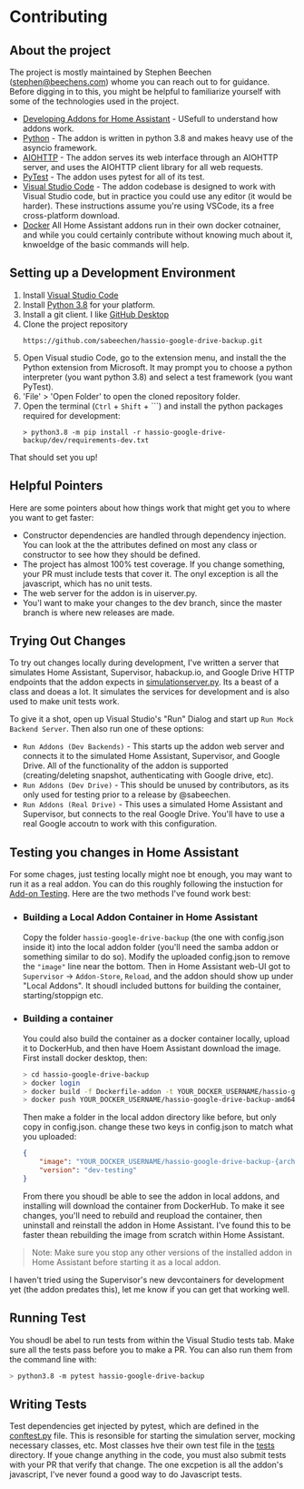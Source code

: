# Contributing
## About the project
The project is mostly maintained by Stephen Beechen (stephen@beechens.com) whome you can reach out to for guidance.  Before digging in to this, you might be helpful to familiarize yourself with some of the technologies used in the project.
- [Developing Addons for Home Assistant](https://developers.home-assistant.io/docs/add-ons) - USefull to understand how addons work.
- [Python](https://www.python.org/) - The addon is written in python 3.8 and makes heavy use of the asyncio framework.
- [AIOHTTP](https://docs.aiohttp.org/en/stable/) - The addon serves its web interface through an AIOHTTP server, and uses the AIOHTTP client library for all web requests.
- [PyTest](https://docs.pytest.org/en/latest/) - The addon uses pytest for all of its test.
- [Visual Studio Code](https://code.visualstudio.com/) - The addon codebase is designed to work with Visual Studio code, but in practice you could use any editor (it would be harder).  These instructions assume you're using VSCode, its a free cross-platform download.
- [Docker](https://www.docker.com/) All Home Assistant addons run in their own docker cotnainer, and while you could certainly contribute without knowing much about it, knwoeldge of the basic commands will help.


## Setting up a Development Environment
1. Install [Visual Studio Code](https://code.visualstudio.com/)
2. Install [Python 3.8](https://www.python.org/downloads/) for your platform.
3. Install a git client.  I like [GitHub Desktop](https://desktop.github.com/) 
4. Clone the project repository
   ```
   https://github.com/sabeechen/hassio-google-drive-backup.git
   ```
5. Open Visual studio Code, go to the extension menu, and install the the Python extension from Microsoft.  It may prompt you to choose a python interpreter (you want python 3.8) and select a test framework (you want PyTest).
6.  'File' > 'Open Folder' to open the cloned repository folder.
7. Open the terminal (`Ctrl` + `Shift` + `\``) and install the python packages required for development:
   ```
   > python3.8 -m pip install -r hassio-google-drive-backup/dev/requirements-dev.txt
   ```
That should set you up!

## Helpful Pointers
Here are some pointers about how things work that might get you to where you want to get faster:
- Constructor dependencies are handled through dependency injection.  You can look at the the attributes defined on most any class or constructor to see how they should be defined.
- The project has almost 100% test coverage.  If you change something, your PR must include tests that cover it.  The onyl exception is all the javascript, which has no unit tests.
- The web server for the addon is in uiserver.py.
- You'l want to make your changes to the dev branch, since the master branch is where new releases are made.

## Trying Out Changes
To try out changes locally during development, I've written a server that simulates Home Assistant, Supervisor, habackup.io, and Google Drive HTTP endpoints that the addon expects in [simulationserver.py](https://github.com/sabeechen/hassio-google-drive-backup/blob/master/hassio-google-drive-backup/dev/simulationserver.py).  Its a beast of a class and doeas a lot.  It simulates the services for development and is also used to make unit tests work.

To give it a shot, open up Visual Studio's "Run" Dialog and start up `Run Mock Backend Server`.  Then also run one of these options:
- `Run Addons (Dev Backends)` - This starts up the addon web server and connects it to the simulated Home Assistant, Supervisor, and Google Drive.  All of the functionality of the addon is supported (creating/deleting snapshot, authenticating with Google drive, etc).
- `Run Addons (Dev Drive)` - This should be unused by contributors, as its only used for testing prior to a release by @sabeechen.
- `Run Addons (Real Drive)` - This uses a simulated Home Assistant and Supervisor, but connects to the real Google Drive.  You'll have to use a real Google accoutn to work with this configuration.

## Testing you changes in Home Assistant
For some chages, just testing locally might noe bt enough, you may want to run it as a real addon.  You can do this roughly following the instuction for [Add-on Testing](https://developers.home-assistant.io/docs/add-ons/testing#local-build).  Here are the two methods I've found work best:
- ### Building a Local Addon Container in Home Assistant
  Copy the folder `hassio-google-drive-backup` (the one with config.json inside it) into the local addon folder (you'll need the samba addon or something similar to do so).  Modify the uploaded config.json to remove the `"image"` line near the bottom.  Then in Home Assistant web-UI got to `Supervisor` -> `Addon-Store`, `Reload`, and the addon should show up under "Local Addons".  It shoudl included buttons for building the container, starting/stoppign etc.
- ### Building a container
  You could also build the container as a docker container locally, upload it to DockerHub, and then have Hoem Assistant download the image.  First install docker desktop, then:
  ```bash
  > cd hassio-google-drive-backup
  > docker login
  > docker build -f Dockerfile-addon -t YOUR_DOCKER_USERNAME/hassio-google-drive-backup-amd64:dev_testing --build-arg BUILD_FROM=homeassistant/amd64-base . 
  > docker push YOUR_DOCKER_USERNAME/hassio-google-drive-backup-amd64:dev-testing
  ```  
  Then make a folder in the local addon directory like before, but only copy in config.json.  change these two keys in config.json to match what you uploaded:
  ```json
  {
      "image": "YOUR_DOCKER_USERNAME/hassio-google-drive-backup-{arch}",
      "version": "dev-testing"
  }
  ```
  From there you shoudl be able to see the addon in local addons, and installing will download the container from DockerHub.  To make it see changes, you'll need to rebuild and reupload the container, then uninstall and reinstall the addon in Home Assistant.  I've found this to be faster thean rebuilding the image from scratch within Home Assistant.
> Note: Make sure you stop any other versions of the installed addon  in Home Assistant before starting it as a local addon.

I haven't tried using the Supervisor's new devcontainers for development yet (the addon predates this), let me know if you can get that working well.

## Running Test
You shoudl be abel to run tests from within the Visual Studio tests tab.  Make sure all the tests pass before you to make a PR.  You can also run them from the command line with:
```bash
> python3.8 -m pytest hassio-google-drive-backup
```
## Writing Tests
Test dependencies get injected by pytest, which are defined in the [conftest.py](https://github.com/sabeechen/hassio-google-drive-backup/blob/master/hassio-google-drive-backup/tests/conftest.py) file.  This is resonsible for starting the simulation server, mocking necessary classes, etc.
Most classes hve their own test file in the [tests](https://github.com/sabeechen/hassio-google-drive-backup/tree/master/hassio-google-drive-backup/tests) directory.  If youe change anything in the code, you must also submit tests with your PR that verify that change.  The one excpetion is all the addon's javascript, I've never found a good way to do Javascript tests.